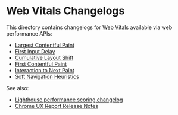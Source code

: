 # Web Vitals Changelogs

This directory contains changelogs for [Web Vitals](https://web.dev/vitals/) available via web performance APIs:

 * [Largest Contentful Paint](lcp.md)
 * [First Input Delay](fid.md)
 * [Cumulative Layout Shift](cls.md)
 * [First Contentful Paint](fcp.md)
 * [Interaction to Next Paint](inp.md)
 * [Soft Navigation Heuristics](soft_navigations.md)

See also:

 * [Lighthouse performance scoring changelog](https://web.dev/performance-scoring/)
 * [Chrome UX Report Release Notes](https://developer.chrome.com/docs/crux/release-notes/)
